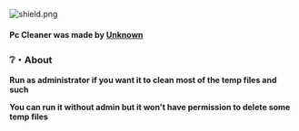 <img src="https://img.shields.io/github/stars/XPTGR/PC-Cleaner?color=007bdb&label=Stars" alt="shield.png"></a>

#### Pc Cleaner was made by [Unknown](discord.gg/qmvWAJ3Nne)

### ❔・About
**Run as administrator if you want it to clean most of the temp files and such**

**You can run it without admin but it won't have permission to delete some temp files**
